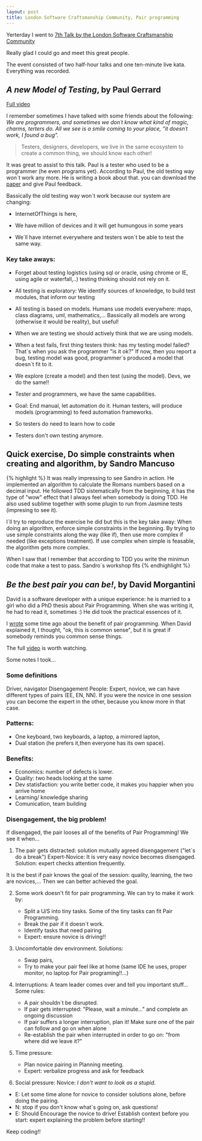 ```yaml
---
layout: post
title: London Software Craftsmanship Community, Pair programming
---
```


Yerterday I went to [7th Talk by the London Software Craftsmanship Community](http://www.meetup.com/london-software-craftsmanship/events/212202712/)

Really glad I could go and meet this great people.

The event consisted of two half-hour talks and one ten-minute live kata. Everything was recorded.

## _A new Model of Testing_, by Paul Gerrard

[Full video](https://skillsmatter.com/skillscasts/5818-a-new-model-of-testing)

I remember sometimes I have talked with some friends about the following: 
_We are programmers, and sometimes we don´t know what kind of magic, charms, terters do. All we see is a smile coming to your place, "it doesn´t work, I found a bug"._

> Testers, designers, developers, we live in the same ecosystem to create a common thing, we should know each other!

It was great to assist to this talk. Paul is a tester who used to be a programmer (he even programs yet).
According to Paul, the old testing way won´t work any more. He is writing a book about that. you can download the [paper](http://dev.sp.qa/download/newModel/NMIntro) and give Paul feedback.

Bassically the old testing way won´t work because our system are changing:

- InternetOfThings is here,

- We have million of devices and it will get humungous in some years

- We´ll have internet everywhere and testers won´t be able to test the same way.

### Key take aways:

- Forget about testing logistics (using sql or oracle, using chrome or IE, using agile or waterfall,..) testing thinking should not rely on it.

+ All testing is exploratory: We identify sources of knowledge, to build test modules, that inform our testing

- All testing is based on models. Humans use models everywhere: maps, class diagrams, uml, mathematics,... Bassically all models are wrong (otherwise it would be reality), but useful!

+ When we are testing we should actively think that we are using models.

- When a test fails, first thing testers think: has my testing model failed? That´s when you ask the programmer "is it ok?" If now, then you report a bug, testing model was good, programmer´s produced a model that doesn´t fit to it.

+ We explore (create a model) and then test (using the model). Devs, we do the same!!

- Tester and programmers, we have the same capabilities.

+ Goal: End manual, let automation do it. Human testers, will produce models (programming) to feed automation frameworks.

- So testers do need to learn how to code

+ Testers don't own testing anymore.

## Quick exercise, Do simple constraints when creating and algorithm, by Sandro Mancuso

{% highlight %}
It was really impressing to see Sandro in action. He implemented an algorithm to calculate the Romans numbers based on a decimal input. He followed TDD sistematically from the beginning, it has the type of "wow" effect that I always feel when somebody is doing TDD. He also used sublime together with some plugin to run from Jasmine tests (impresing to see it).

I´ll try to reproduce the exercise he did but this is the key take away:
When doing an algorithm, enforce simple constraints in the beginning. By trying to use simple constraints along the way (like if), then use more complex if needed (like exceptions treatment).
If use complex when simple is feasable, the algorithm gets more complex.

When I saw that I remember that according to TDD you write the minimun code that make a test to pass. Sandro´s workshop fits {% endhighlight %}

## _Be the best pair you can be!_, by David Morgantini

David is a software developer with a unique experience: he is married to a girl who did a PhD thesis about Pair Programming. When she was writing it, he had to read it, sometimes :)
He did took the practical essences of it. 

I [wrote](http://runxfun.blogspot.co.uk/2012/12/software-creation-using-collaborationii.html) some time ago about the benefit of pair programming. When David explained it, I thought, "ok, this is common sense", but it is great if somebody reminds you common sense things.

The full [video](https://skillsmatter.com/skillscasts/5859-be-the-best-pair-you-can-be) is worth watching.

Some notes I took...

### Some definitions

Driver, navigator
Disengagement
People: Expert, novice, we can have different types of pairs (EE, EN, NN). If you were the novice in one session you can become the expert in the other, because you know more in that case.

### Patterns:

- One keyboard, two keyboards, a laptop, a mirrored lapton,
- Dual station (he prefers it,then everyone has its own space).

### Benefits:

- Economics: number of defects is lower.
- Quality: two heads looking at the same
- Dev statisfaction: you write better code, it makes you happier when you arrive home
- Learning/ knowledge sharing
- Comunication, team building

### Disengagement, the big problem!

If disengaged, the pair looses all of the benefits of Pair Programming!
We see it when...

1. The pair gets distracted: solution mutually agreed disengagement ("let´s do a break")
Expert-Novice: It is very easy novice becomes disengaged. Solution: expert checks attention frequently.

It is the best if pair knows the goal of the session: quality, learning, the two are novices,... Then we can better achieved the goal.

2. Some work doesn't fit for pair programming. We can try to make it work by:

	- Split a U/S into tiny tasks. Some of the tiny tasks can fit Pair Programming.
	- Break the pair if it doesn´t work.
	- Identify tasks that need pairing
	- Expert: ensure novice is driving!! 

3. Uncomfortable dev environment. Solutions: 

	- Swap pairs, 
	- Try to make your pair feel like at home (same IDE he uses, proper monitor, no laptop for Pair programing!!...)

4. Interruptions: A team leader comes over and tell you important stuff... 
Some rules:

	- A pair shouldn´t be disrupted.
	- If pair gets interrupted: "Please, wait a minute..." and complete an ongoing discussion
	- If pair suffers a longer interruption, plan it! Make sure one of the pair can follow and go on when alone
	- Re-establish the pair when interrupted in order to go on: "from where did we leave it?"

5. Time pressure:

	- Plan novice pairing in Planning meeting.
	- Expert: verbalize progress and ask for feedback

6. Social pressure:
Novice: _I don't want to look as a stupid_.

- E: Let some time alone for novice to consider solutions alone, before doing the pairing.
- N: stop if you don't know what´s going on, ask questions!
- E: Should Encourage the novice to drive!
		Establish context before you start: expert explaining the problem before starting!!

Keep coding!!


